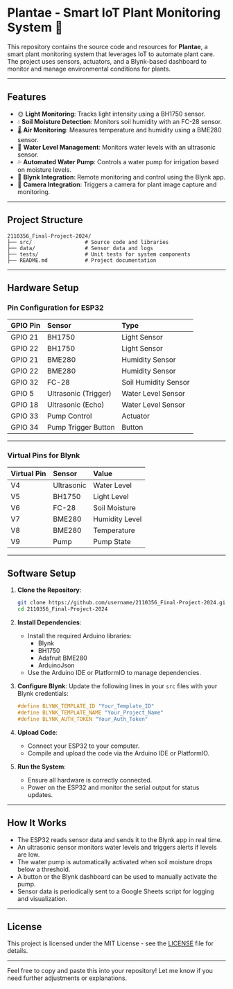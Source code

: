 # Plantae - Smart IoT Plant Monitoring System 🌱

This repository contains the source code and resources for **Plantae**, a smart plant monitoring system that leverages IoT to automate plant care. The project uses sensors, actuators, and a Blynk-based dashboard to monitor and manage environmental conditions for plants.

---

## Features

- 🌞 **Light Monitoring**: Tracks light intensity using a BH1750 sensor.
- 💧 **Soil Moisture Detection**: Monitors soil humidity with an FC-28 sensor.
- 🌡️ **Air Monitoring**: Measures temperature and humidity using a BME280 sensor.
- 🚰 **Water Level Management**: Monitors water levels with an ultrasonic sensor.
- 💦 **Automated Water Pump**: Controls a water pump for irrigation based on moisture levels.
- 📡 **Blynk Integration**: Remote monitoring and control using the Blynk app.
- 🎥 **Camera Integration**: Triggers a camera for plant image capture and monitoring.

---

## Project Structure

```plaintext
2110356_Final-Project-2024/
├── src/                 # Source code and libraries
├── data/                # Sensor data and logs
├── tests/               # Unit tests for system components
├── README.md            # Project documentation
```

---

## Hardware Setup

### Pin Configuration for ESP32

| GPIO Pin | Sensor                   | Type                |
| :------- | :----------------------- | :------------------ |
| GPIO 21  | BH1750                  | Light Sensor        |
| GPIO 22  | BH1750                  | Light Sensor        |
| GPIO 21  | BME280                  | Humidity Sensor     |
| GPIO 22  | BME280                  | Humidity Sensor     |
| GPIO 32  | FC-28                   | Soil Humidity Sensor |
| GPIO 5   | Ultrasonic (Trigger)    | Water Level Sensor  |
| GPIO 18  | Ultrasonic (Echo)       | Water Level Sensor  |
| GPIO 33  | Pump Control            | Actuator            |
| GPIO 34  | Pump Trigger Button     | Button              |

---

### Virtual Pins for Blynk

| Virtual Pin | Sensor        | Value              |
| :---------- | :------------ | :----------------- |
| V4          | Ultrasonic    | Water Level        |
| V5          | BH1750        | Light Level        |
| V6          | FC-28         | Soil Moisture      |
| V7          | BME280        | Humidity Level     |
| V8          | BME280        | Temperature        |
| V9          | Pump          | Pump State         |

---

## Software Setup

1. **Clone the Repository**:
   ```bash
   git clone https://github.com/username/2110356_Final-Project-2024.git
   cd 2110356_Final-Project-2024
   ```

2. **Install Dependencies**:
   - Install the required Arduino libraries:
     - Blynk
     - BH1750
     - Adafruit BME280
     - ArduinoJson
   - Use the Arduino IDE or PlatformIO to manage dependencies.

3. **Configure Blynk**:
   Update the following lines in your `src` files with your Blynk credentials:
   ```cpp
   #define BLYNK_TEMPLATE_ID "Your_Template_ID"
   #define BLYNK_TEMPLATE_NAME "Your_Project_Name"
   #define BLYNK_AUTH_TOKEN "Your_Auth_Token"
   ```

4. **Upload Code**:
   - Connect your ESP32 to your computer.
   - Compile and upload the code via the Arduino IDE or PlatformIO.

5. **Run the System**:
   - Ensure all hardware is correctly connected.
   - Power on the ESP32 and monitor the serial output for status updates.

---

## How It Works

- The ESP32 reads sensor data and sends it to the Blynk app in real time.
- An ultrasonic sensor monitors water levels and triggers alerts if levels are low.
- The water pump is automatically activated when soil moisture drops below a threshold.
- A button or the Blynk dashboard can be used to manually activate the pump.
- Sensor data is periodically sent to a Google Sheets script for logging and visualization.

---

## License

This project is licensed under the MIT License - see the [LICENSE](LICENSE) file for details.

---

Feel free to copy and paste this into your repository! Let me know if you need further adjustments or explanations.
